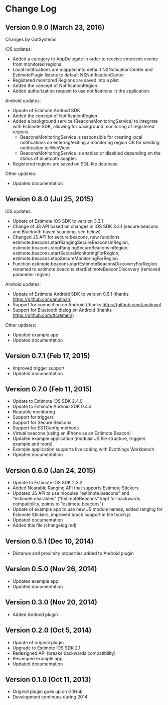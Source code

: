 # Change Log


## Version 0.9.0 (March 23, 2016)

Changes by OutSystems

iOS updates:

* Added a category to AppDelegate in order to receive enter/exit events from monitored regions.
* Local notifications are mapped into default NSNoticationCenter and EstimotePlugin listens to default NSNotificationCenter
* Registered monitored Regions are saved into a plist
* Added the concept of NotificationRegion 
* Added authorization request to use notifications in the application. 

Android updates:
* Update of Estimote Android SDK
* Added the concept of NotificationRegion
* Added a background service (BeaconsMonitoringService) to integrate with Estimote SDK, allowing for background monitoring of registered regions
    * BeaconsMonitoringService is responsible for creating local notifications on entering/exiting a monitoring region OR for sending notification to WebView.
    * BeaconsMonitoringService is enabled or disabled depending on the status of bluetooth adapter. 
* Registered regions are saved on SQL-lite database. 

Other updates:

* Updated documentation

## Version 0.8.0 (Jul 25, 2015)

iOS updates:

* Update of Estimote iOS SDK to version 3.3.1
* Change of JS API based on changes in iOS SDK 3.3.1 (secure beacons and Bluetooth based scanning, see below)
* Changed JS API for secure beacons, new functions estimote.beacons.startRangingSecureBeaconsInRegion, estimote.beacons.stopRangingSecureBeaconsInRegion, estimote.beacons.startSecureMonitoringForRegion, estimote.beacons.stopSecureMonitoringForRegion
* Function estimote.beacons.startEstimoteBeaconsDiscoveryForRegion renamed to estimote.beacons.startEstimoteBeaconDiscovery (removed parameter region)

Android updates:

* Update of Estimote Android SDK to version 0.6.1 (thanks https://github.com/anulman)
* Support for connection on Android (thanks https://github.com/anulman)
* Support for Bluetooth dialog on Android (thanks https://github.com/ttcremers)

Other updates:

* Updated example app
* Updated documentation

## Version 0.7.1 (Feb 17, 2015)

* Improved trigger support
* Updated documentation

## Version 0.7.0 (Feb 11, 2015)

* Update to Estimote iOS SDK 2.4.0
* Update to Estimote Android SDK 0.4.3
* Nearable monitoring
* Support for triggers
* Support for Secure Beacons
* Support for ESTConfig methods
* Virtual beacons (using an iPhone as an Estimote Beacon)
* Updated example application (modular JS file structure, triggers example and more)
* Example application supports live coding with Evothings Workbench
* Updated documentation

## Version 0.6.0 (Jan 24, 2015)

* Update to Estimote iOS SDK 2.3.2
* Added Nearable Ranging API that supports Estimote Stickers
* Updated JS API to use modules "estimote.beacons" and "estimote.nearables" ("EstimoteBeacons" kept for backwards compatibility, points to "estimote.beacons")
* Update of example app to use new JS module names, added ranging for Estimote Stickers, improved touch support in file  touch.js
* Updated documentation
* Added this file (changelog.md)

## Version 0.5.1 (Dec 10, 2014)

* Distance and proximity properties added to Android plugin

## Version 0.5.0 (Nov 26, 2014)

* Updated example app
* Updated documentation

## Version 0.3.0 (Nov 20, 2014)

* Added Android plugin

## Version 0.2.0 (Oct 5, 2014)

* Update of original plugin
* Upgrade to Estimote iOS SDK 2.1
* Redesigned API (breaks backwards compatibility)
* Revamped example app
* Updated documentation

## Version 0.1.0 (Oct 11, 2013)

* Original plugin goes up on GitHub
* Development continues during 2014
